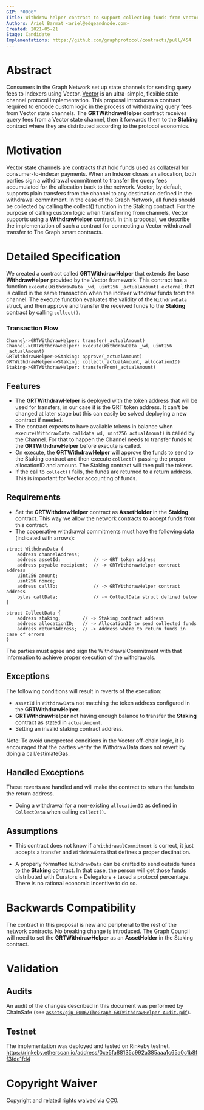 ```yaml
---
GIP: "0006"
Title: Withdraw helper contract to support collecting funds from Vector channels.
Authors: Ariel Barmat <ariel@edgeandnode.com>
Created: 2021-05-21
Stage: Candidate
Implementations: https://github.com/graphprotocol/contracts/pull/454
---
```


# Abstract

Consumers in the Graph Network set up state channels for sending query fees to Indexers using Vector. [Vector](https://github.com/connext/vector) is an ultra-simple, flexible state channel protocol implementation. This proposal introduces a contract required to encode custom logic in the process of withdrawing query fees from Vector state channels. The **GRTWithdrawHelper** contract receives query fees from a Vector state channel, then it forwards them to the **Staking** contract where they are distributed according to the protocol economics.

# Motivation

Vector state channels are contracts that hold funds used as collateral for consumer-to-indexer payments. When an Indexer closes an allocation, both parties sign a withdrawal commitment to transfer the query fees accumulated for the allocation back to the network. Vector, by default, supports plain transfers from the channel to any destination defined in the withdrawal commitment. In the case of the Graph Network, all funds should be collected by calling the collect() function in the Staking contract. For the purpose of calling custom logic when transferring from channels, Vector supports using a **WithdrawHelper** contract. In this proposal, we describe the implementation of such a contract for connecting a Vector withdrawal transfer to The Graph smart contracts.

# Detailed Specification

We created a contract called **GRTWithdrawHelper** that extends the base **WithdrawHelper** provided by the Vector framework. This contract has a function `execute(WithdrawData _wd, uint256 _actualAmount) external` that is called in the same transaction when the indexer withdraw funds from the channel. The execute function evaluates the validity of the `WithdrawData` struct, and then approve and transfer the received funds to the **Staking** contract by calling `collect()`.

### Transaction Flow

```sequence
Channel->GRTWithdrawHelper: transfer(_actualAmount)
Channel->GRTWithdrawHelper: execute(WithdrawData _wd, uint256 _actualAmount)
GRTWithdrawHelper->Staking: approve(_actualAmount)
GRTWithdrawHelper->Staking: collect(_actualAmount, allocationID)
Staking->GRTWithdrawHelper: transferFrom(_actualAmount)
```

## Features

- The **GRTWithdrawHelper** is deployed with the token address that will be used for transfers, in our case it is the GRT token address. It can't be changed at later stage but this can easily be solved deploying a new contract if needed.
- The contract expects to have available tokens in balance when `execute(WithdrawData calldata wd, uint256 actualAmount)` is called by the Channel. For that to happen the Channel needs to transfer funds to the **GRTWithdrawHelper** before execute is called.
- On execute, the **GRTWithdrawHelper** will approve the funds to send to the Staking contract and then execute `collect()` passing the proper allocationID and amount. The Staking contract will then pull the tokens.
- If the call to `collect()` fails, the funds are returned to a return address. This is important for Vector accounting of funds.

## Requirements

- Set the **GRTWithdrawHelper** contract as **AssetHolder** in the **Staking** contract. This way we allow the network contracts to accept funds from this contract.
- The cooperative withdrawal commitments must have the following data (indicated with arrows):

```
struct WithdrawData {
    address channelAddress;
    address assetId;            // -> GRT token address
    address payable recipient;  // -> GRTWithdrawHelper contract address
    uint256 amount;
    uint256 nonce;
    address callTo;             // -> GRTWithdrawHelper contract address
    bytes callData;             // -> CollectData struct defined below
}
```

```
struct CollectData {
    address staking;        // -> Staking contract address
    address allocationID;   // -> AllocationID to send collected funds
    address returnAddress;  // -> Address where to return funds in case of errors
}
```

The parties must agree and sign the WithdrawalCommitment with that information to achieve proper execution of the withdrawals.

## Exceptions

The following conditions will result in reverts of the execution:

- `assetId` in `WithdrawData` not matching the token address configured in the **GRTWithdrawHelper**.
- **GRTWithdrawHelper** not having enough balance to transfer the **Staking** contract as stated in `actualAmount`.
- Setting an invalid staking contract address.

Note: To avoid unexpected conditions in the Vector off-chain logic, it is encouraged that the parties verify the WithdrawData does not revert by doing a call/estimateGas.

## Handled Exceptions

These reverts are handled and will make the contract to return the funds to the return address.

- Doing a withdrawal for a non-existing `allocationID` as defined in `CollectData` when calling `collect()`.

## Assumptions

- This contract does not know if a `WithdrawalCommitment` is correct, it just accepts a transfer and `WithdrawData` that defines a proper destination.

- A properly formatted `WithdrawData` can be crafted to send outside funds to the **Staking** contract. In that case, the person will get those funds distributed with Curators + Delegators + taxed a protocol percentage. There is no rational economic incentive to do so.

# Backwards Compatibility

The contract in this proposal is new and peripheral to the rest of the network contracts. No breaking change is introduced. The Graph Council will need to set the **GRTWithdrawHelper** as an **AssetHolder** in the Staking contract.

# Validation

## Audits

An audit of the changes described in this document was performed by ChainSafe (see [`assets/gip-0006/TheGraph-GRTWithdrawHelper-Audit.pdf`](../assets/gip-0006/TheGraph-GRTWithdrawHelper-Audit.pdf)).

## Testnet

The implementation was deployed and tested on Rinkeby testnet. https://rinkeby.etherscan.io/address/0xe5fa88135c992a385aaa1c65a0c1b8ff3fde1fd4

# Copyright Waiver

Copyright and related rights waived via [CC0](https://creativecommons.org/publicdomain/zero/1.0/).

